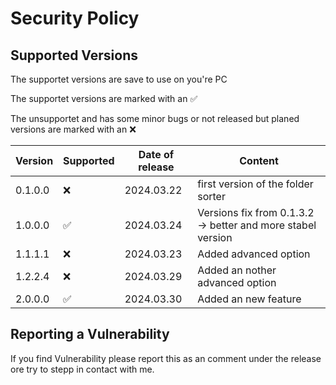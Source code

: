 # Security Policy

## Supported Versions

The supportet versions are save to use on you're PC

The supportet versions are marked with an ✅

The unsupportet and has some minor bugs or not released but planed versions are marked with an :x:

| Version | Supported          | Date of release       | Content            |
| ------- | ------------------ |---------------------- |--------------------|
| 0.1.0.0 | :x: | 2024.03.22  | first version of the folder sorter |
| 1.0.0.0 | ✅ | 2024.03.24 | Versions fix from 0.1.3.2 -> better and more stabel version |
| 1.1.1.1 | :x: | 2024.03.23 | Added advanced option |
| 1.2.2.4 | :x: | 2024.03.29 | Added an nother advanced option |
| 2.0.0.0 | ✅ | 2024.03.30 | Added an new feature |

## Reporting a Vulnerability

If you find Vulnerability please report this as an comment under the release ore try to stepp in contact with me.
